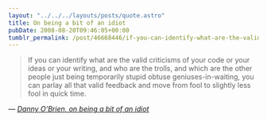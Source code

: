```yaml
---
layout: "../../../layouts/posts/quote.astro"
title: On being a bit of an idiot
pubDate: 2008-08-20T09:46:05+00:00
tumblr_permalink: /post/46668446/if-you-can-identify-what-are-the-valid-criticisms
---
```


> If you can identify what are the valid criticisms of your code or your ideas or your writing, and who are the trolls, and which are the other people just being temporarily stupid obtuse geniuses-in-waiting, you can parlay all that valid feedback and move from fool to slightly less fool in quick time.

— <cite>[Danny O’Brien, _on being a bit of an idiot_](https://www.oblomovka.com/wp/2008/08/20/on-being-a-bit-of-an-idiot/)</cite>
